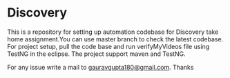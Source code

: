 # Discovery

This is a repository for setting up automation codebase for Discovery take home assignment.You can use master branch to check the latest codebase.
For project setup, pull the code base and run verifyMyVideos file using TestNG in the eclipse. The project support maven and TestNG.

For any issue write a mail to gauravgupta180@gmail.com.
Thanks
